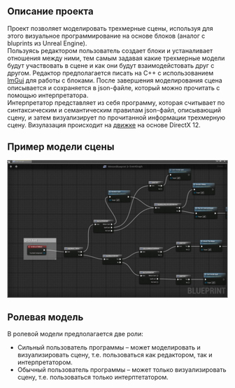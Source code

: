 ## Описание проекта
Проект позволяет моделировать трехмерные сцены, используя для этого визуальное программирование на основе блоков (аналог с bluprints из Unreal Engine). <br >
Пользуясь редактором пользователь создает блоки и устаналивает отношения между ними, тем самым задавая какие трехмерные модели будут участвовать в сцене и как они будут взаимодейстовать друг с другом. Редактор предполагается писать на C++ с использованием [ImGui](https://github.com/thedmd/imgui) для работы с блоками. После завершения моделирования сцена описывается и сохраняется в json-файле, который можно прочитать с помощью интерпретатора. <br >
Интерпретатор представляет из себя программу, которая считывает по синтаксическим и семантическим правилам json-файл, описывающий сцену, и затем визуализирует по прочитанной информации трехмерную сцену. Визулазация происходит на [движке](https://github.com/Sairsey/bachelor-diploma) на основе DirectX 12.
## Пример модели сцены
![Пример модели сцены](https://github.com/PopovIV/node-based-engine-DSL/blob/main/docs/images/ex.jpg)
## Ролевая модель
В ролевой модели предлолагается две роли:
* Сильный пользователь программы – может моделировать и визуализировать сцену, т.е. пользоваться как редактором, так и интерпретатором.
* Обычный пользователь программы – может только визуализировать сцену, т.е. пользоваться только интерптетатором.
